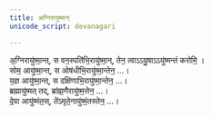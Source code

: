 ```yaml
---
title: अग्निरायुष्मान्
unicode_script: devanagari

---
```


अ॒ग्निरायु॑ष्मा॒न्त्, स वन॒स्पति॑भि॒रायु॑ष्मा॒न्, तेन॒ त्वाऽऽयु॒षाऽऽयु॑ष्मन्तं करोमि॒ ।  
सोम॒ आयु॑ष्मा॒न्त्, स ओष॑धीभि॒रायु॑ष्मा॒न्तेन॒ …।  
य॒ज्ञ आयु॑ष्मा॒न्त्, स दक्षि॑णाभि॒रायु॑ष्मा॒न्तेन॒ …।  
ब्रह्मायु॑ष्मत् तद्, ब्रा॑ह्म॒णैरायु॑ष्म॒त्तेन॒ …।  
दे॒वा आयु॑ष्मंत॒स्, ते॑ऽमृते॒नायु॑ष्मं॒तस्तेन॒ …।